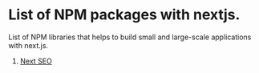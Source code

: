 # List of NPM packages with nextjs.

List of NPM libraries that helps to build small and large-scale applications with next.js.

1. [Next SEO](https://www.npmjs.com/package/next-seo)
